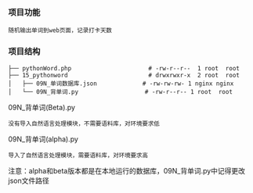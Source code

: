 ### 项目功能
```
随机输出单词到web页面，记录打卡天数
```

### 项目结构

```
├── pythonWord.php                      # -rw-r--r--  1 root  root
├── 15_pythonword                       # drwxrwxr-x  2 root  root        
│   ├── 09N_单词数据库.json             # -rw-rw-rw- 1 nginx nginx 
│   └── 09N_背单词.py                   # -rw-r--r-- 1 root  root

```


09N_背单词(Beta).py
```
没有导入自然语言处理模块，不需要语料库，对环境要求低
```


09N_背单词(alpha).py
```
导入了自然语言处理模块，需要语料库，对环境要求高
```

注意：alpha和beta版本都是在本地运行的数据库，09N_背单词.py中记得更改json文件路径

